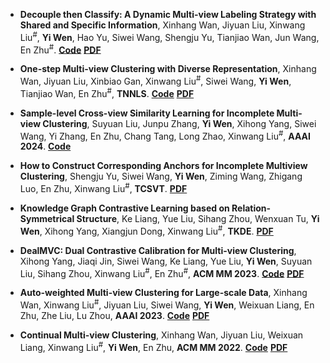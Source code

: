- **Decouple then Classify: A Dynamic Multi-view Labeling Strategy with Shared and Specific Information**, Xinhang Wan, Jiyuan Liu, Xinwang Liu<sup>#</sup>, **Yi Wen**, Hao Yu, Siwei Wang, Shengju Yu, Tianjiao Wan, Jun Wang, En Zhu<sup>#</sup>. [**Code**](https://github.com/wanxinhang/ICML2024_decouple_then_classify) [**PDF**](https://icml.cc/virtual/2024/poster/33857)

- **One-step Multi-view Clustering with Diverse Representation**, Xinhang Wan, Jiyuan Liu, Xinbiao Gan, Xinwang Liu<sup>#</sup>, Siwei Wang, **Yi Wen**, Tianjiao Wan, En Zhu<sup>#</sup>, **TNNLS**. [**Code**](https://github.com/wanxinhang/OMVCDR) [**PDF**](https://arxiv.org/pdf/2306.05437.pdf)


- **Sample-level Cross-view Similarity Learning for Incomplete Multi-view Clustering**, Suyuan Liu, Junpu Zhang, **Yi Wen**, Xihong Yang, Siwei Wang, Yi Zhang, En Zhu, Chang Tang, Long Zhao, Xinwang Liu<sup>#</sup>, **AAAI 2024**. [**Code**](https://github.com/Tracesource/SCSL) 

- **How to Construct Corresponding Anchors for Incomplete Multiview Clustering**, Shengju Yu, Siwei Wang, **Yi Wen**, Ziming Wang, Zhigang Luo, En Zhu, Xinwang Liu<sup>#</sup>, **TCSVT**.  <a href="https://wenyiwy99.github.io/pdf/tcsvt-yu.pdf">**PDF**</a>

- **Knowledge Graph Contrastive Learning based on Relation-Symmetrical Structure**, Ke Liang, Yue Liu, Sihang Zhou, Wenxuan Tu, **Yi Wen**, Xihong Yang, Xiangjun Dong, Xinwang Liu<sup>#</sup>, **TKDE**.  <a href="https://wenyiwy99.github.io/pdf/tkde-liang.pdf">**PDF**</a>
  
- **DealMVC: Dual Contrastive Calibration for Multi-view Clustering**, Xihong Yang, Jiaqi Jin, Siwei Wang, Ke Liang, Yue Liu, **Yi Wen**, Suyuan Liu, Sihang Zhou, Xinwang Liu<sup>#</sup>, En Zhu<sup>#</sup>, **ACM MM 2023**. [**Code**](https://github.com/xihongyang1999/DealMVC) [**PDF**](https://arxiv.org/pdf/2308.09000.pdf)

- **Auto-weighted Multi-view Clustering for Large-scale Data**, Xinhang Wan, Xinwang Liu<sup>#</sup>, Jiyuan Liu, Siwei Wang, **Yi Wen**, Weixuan Liang, En Zhu, Zhe Liu, Lu Zhou, **AAAI 2023**. [**Code**](https://github.com/wanxinhang/AAAI-2023-AWMVC) [**PDF**](https://arxiv.org/pdf/2303.01983.pdf)

- **Continual Multi-view Clustering**, Xinhang Wan, Jiyuan Liu, Weixuan Liang, Xinwang Liu<sup>#</sup>, **Yi Wen**, En Zhu, **ACM MM 2022**. [**Code**](https://github.com/wanxinhang/CMVC) [**PDF**](https://www.researchgate.net/profile/Xinhang-Wan/publication/364478623_Continual_Multi-view_Clustering/links/6386c9486b39e338d42e62a2/Continual-Multi-view-Clustering.pdf)
